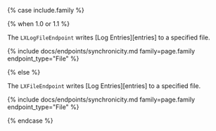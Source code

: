 {% case include.family %}

{% when 1.0 or 1.1 %}


The `LXLogFileEndpoint` writes [Log Entries][entries] to a specified file.

{% include docs/endpoints/synchronicity.md family=page.family endpoint_type="File" %}


{% else %}


The `LXFileEndpoint` writes [Log Entries][entries] to a specified file.

{% include docs/endpoints/synchronicity.md family=page.family endpoint_type="File" %}


{% endcase %}
